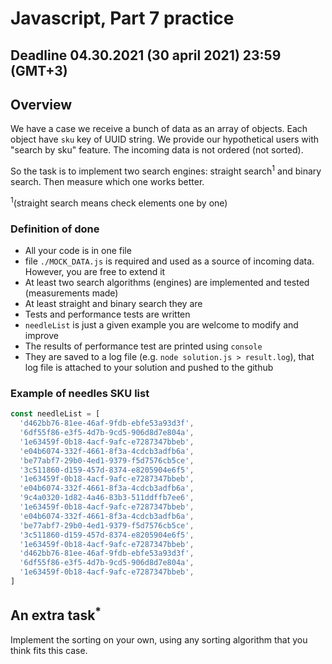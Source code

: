 # Javascript, Part 7 practice

## Deadline 04.30.2021 (30 april 2021) 23:59 (GMT+3)

## Overview

We have a case we receive a bunch of data as an array of objects. Each object have `sku` key of UUID string. We provide our hypothetical users with "search by sku" feature.
The incoming data is not ordered (not sorted).

So the task is to implement two search engines: straight search<sup>1</sup> and binary search. Then measure which one works better.

<sup>1</sup>(straight search means check elements one by one)

### Definition of done
* All your code is in one file
* file `./MOCK_DATA.js` is required and used as a source of incoming data. However, you are free to extend it
* At least two search algorithms (engines) are implemented and tested (measurements made)
* At least straight and binary search they are
* Tests and performance tests are written
* `needleList` is just a given example you are welcome to modify and improve
* The results of performance test are printed using `console`
* They are saved to a log file (e.g. `node solution.js > result.log`), that log file is attached to your solution and pushed to the github

### Example of needles SKU list

```javascript
const needleList = [
  'd462bb76-81ee-46af-9fdb-ebfe53a93d3f',
  '6df55f86-e3f5-4d7b-9cd5-906d8d7e804a',
  '1e63459f-0b18-4acf-9afc-e7287347bbeb',
  'e04b6074-332f-4661-8f3a-4cdcb3adfb6a',
  'be77abf7-29b0-4ed1-9379-f5d7576cb5ce',
  '3c511860-d159-457d-8374-e8205904e6f5',
  '1e63459f-0b18-4acf-9afc-e7287347bbeb',
  'e04b6074-332f-4661-8f3a-4cdcb3adfb6a',
  '9c4a0320-1d82-4a46-83b3-511ddffb7ee6',
  '1e63459f-0b18-4acf-9afc-e7287347bbeb',
  'e04b6074-332f-4661-8f3a-4cdcb3adfb6a',
  'be77abf7-29b0-4ed1-9379-f5d7576cb5ce',
  '3c511860-d159-457d-8374-e8205904e6f5',
  '1e63459f-0b18-4acf-9afc-e7287347bbeb',
  'd462bb76-81ee-46af-9fdb-ebfe53a93d3f',
  '6df55f86-e3f5-4d7b-9cd5-906d8d7e804a',
  '1e63459f-0b18-4acf-9afc-e7287347bbeb',
]
```


## An extra task<sup>*</sup>

Implement the sorting on your own, using any sorting algorithm that you think fits this case.
